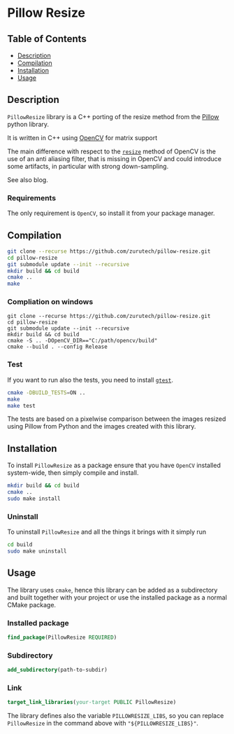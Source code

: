 # Pillow Resize

## Table of Contents 

- [Description](#description)
- [Compilation](#compilation)
- [Installation](#installation)
- [Usage](#usage)


## Description

`PillowResize` library is a C++ porting of the resize method from the [Pillow](https://github.com/python-pillow/Pillow) python library.

It is written in C++ using [OpenCV](https://opencv.org/) for matrix support

The main difference with respect to the [`resize`](https://docs.opencv.org/4.5.2/da/d54/group__imgproc__transform.html#ga47a974309e9102f5f08231edc7e7529d) method of OpenCV is the use of an anti aliasing filter, that is missing in OpenCV and could introduce some artifacts, in particular with strong down-sampling.

See also blog.


### Requirements

The only requirement is `OpenCV`, so install it from your package manager.


## Compilation

```bash
git clone --recurse https://github.com/zurutech/pillow-resize.git
cd pillow-resize
git submodule update --init --recursive
mkdir build && cd build
cmake ..
make
```

### Compliation on windows
```
git clone --recurse https://github.com/zurutech/pillow-resize.git
cd pillow-resize
git submodule update --init --recursive
mkdir build && cd build
cmake -S .. -DOpenCV_DIR=="C:/path/opencv/build"
cmake --build . --config Release
```

### Test
If you want to run also the tests, you need to install [`gtest`](https://github.com/google/googletest).

```bash
cmake -DBUILD_TESTS=ON ..
make
make test
```

The tests are based on a pixelwise comparison between the images resized using Pillow from Python and the images created with this library.

## Installation

To install `PillowResize` as a package ensure that you have `OpenCV` installed system-wide, then simply compile and install.

```bash
mkdir build && cd build
cmake ..
sudo make install
```

### Uninstall

To uninstall `PillowResize` and all the things it brings with it simply run

```bash
cd build
sudo make uninstall
```


## Usage

The library uses `cmake`, hence this library can be added as a subdirectory and built together with your project or use the installed package as a normal CMake package.

### Installed package

```cmake
find_package(PillowResize REQUIRED)
```

### Subdirectory

```cmake
add_subdirectory(path-to-subdir)
```

### Link

```cmake
target_link_libraries(your-target PUBLIC PillowResize)
```

The library defines also the variable `PILLOWRESIZE_LIBS`, so you can replace `PillowResize` in the command above with `"${PILLOWRESIZE_LIBS}"`.
